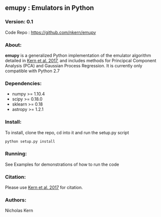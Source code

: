 ## emupy : Emulators in Python

### Version: 0.1
Code Repo : https://github.com/nkern/emupy

### About:
**emupy** is a generalized Python implementation of the emulator algorithm detailed in [Kern et al. 2017](https://arxiv.org/abs/1705.04688),
and includes methods for Principcal Component Analysis (PCA) and Gaussian Process Regression. It is currently
only compatible with Python 2.7

### Dependencies:
- numpy >= 1.10.4
- scipy >= 0.18.0
- sklearn >= 0.18
- astropy >= 1.2.1

### Install:
To install, clone the repo, cd into it and run the setup.py script
```bash
python setup.py install
```

### Running:
See Examples for demonstrations of how to run the code

### Citation:
Please use [Kern et al. 2017](https://arxiv.org/abs/1705.04688) for citation.

### Authors:
Nicholas Kern
